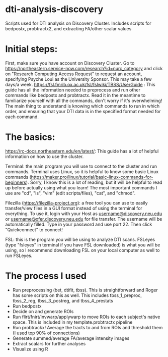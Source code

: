# dti-analysis-discovery
Scripts used for DTI analysis on Discovery Cluster. Includes scripts for bedpostx, probtractx2, and extracting FA/other scalar values

# Initial steps:
  First, make sure you have account on Discovery Cluster. Go to https://northeastern.service-now.com/research?id=nurc_category and click on "Research Computing Access Request" to request an account, specifying Psyche Loui as the University Sponsor. This may take a few days/a week.
  https://fsl.fmrib.ox.ac.uk/fsl/fslwiki/TBSS/UserGuide : This guide has all the information needed to preprocess and run other commands like bedpostx and probtractx. Read it in the meantime to familiarize yourself with all the commands, don't worry if it's overwhelming! The main thing to understand is knowing which commands to run in which order, and ensuring that your DTI data is in the specified format needed for each command.

# The basics:
https://rc-docs.northeastern.edu/en/latest/: This guide has a lot of helpful information on how to use the cluster.

Terminal: the main program you will use to connect to the cluster and run commands. Terminal uses Linux, so it is helpful to know some basic Linux commands (https://maker.pro/linux/tutorial/basic-linux-commands-for-beginners). Sorry, I know this is a lot of reading, but it will be helpful to read up before actually using what you learn! The most important commands I use are "cd", "ls", "vim" (edit scripts/files), "cat", and "chmod".

Filezilla (https://filezilla-project.org): a free tool you can use to easily transfer/view files in a GUI format instead of using the terminal for everything. To use it, login with your Host as username@discovery.neu.edu or username@xfer.discovery.neu.edu for file transfer. The username will be automatically filled. Type in your password and use port 22. Then click "Quickconnect" to connect!

FSL: this is the program you will be using to analyze DTI scans. FSLeyes (type "fsleyes" in terminal if you have FSL downloaded) is what you will be using, so I recommend downloading FSL on your local computer as well to run FSLeyes.

# The process I used

- Run preprocessing (bet, dtifit, tbss). This is straightforward and Roger has some scripts on this as well. This includes tbss_1_preproc, tbss_2_reg, tbss_3_postreg, and tbss_4_prestats
- Run bedpostx
- Decide on and generate ROIs
- Run flirt/fnirt/invwarp/applywarp to move ROIs to each subject's native space. This is included in my template.probtractx pipeline
- Run probtrackx! Average the tracts to and from ROIs and threshold them (I used top 90% of connections)
- Generate summed/average FA/average intensity images
- Extract scalars for further analyses
- Visualize using R
